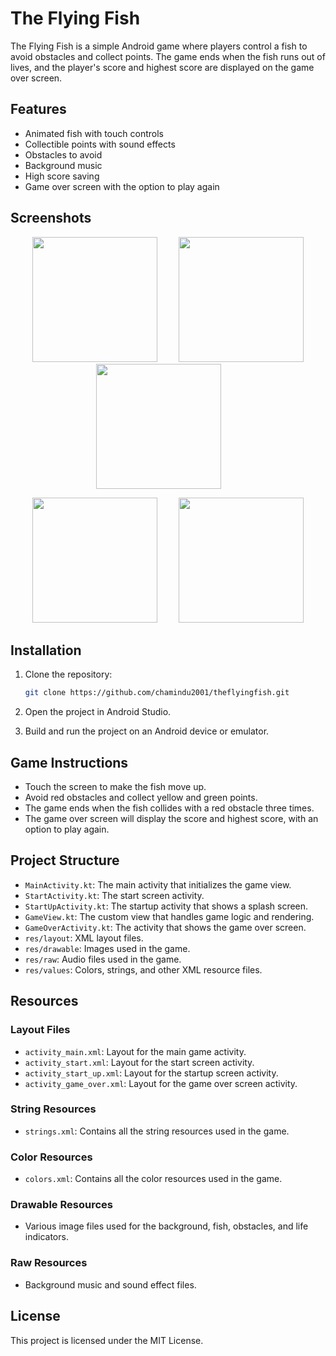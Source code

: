 # The Flying Fish

The Flying Fish is a simple Android game where players control a fish to avoid obstacles and collect points. The game ends when the fish runs out of lives, and the player's score and highest score are displayed on the game over screen.

## Features

- Animated fish with touch controls
- Collectible points with sound effects
- Obstacles to avoid
- Background music
- High score saving
- Game over screen with the option to play again

## Screenshots

<p align="center">
  <img src="https://github.com/chamindu2001/Android-Game-App/assets/127916715/06872a8c-4bc3-49e8-ba0e-b1cb16a9e095" width="200" style="margin: 0 30px;" />
  <img src="https://github.com/chamindu2001/Android-Game-App/assets/127916715/9adc3a6b-fa8a-4dae-9db8-3aa8010d16d4" width="200" style="margin-right: 30px;" />
  <img src="https://github.com/chamindu2001/Android-Game-App/assets/127916715/2cf33ecc-d3cb-406d-912e-682f18c1dd3f" width="200" style="margin-right: 30px;" />
</p>
<p align="center">
  <img src="https://github.com/chamindu2001/Android-Game-App/assets/127916715/5f945bcb-a523-4ae2-9515-b055c1113974" width="200" style="margin-right: 30px;" />
  <img src="https://github.com/chamindu2001/Android-Game-App/assets/127916715/7fa807ac-cc27-4ef9-8a14-c555a53c8365" width="200" />
</p>

## Installation

1. Clone the repository:
    ```bash
    git clone https://github.com/chamindu2001/theflyingfish.git
    ```

2. Open the project in Android Studio.

3. Build and run the project on an Android device or emulator.

## Game Instructions

- Touch the screen to make the fish move up.
- Avoid red obstacles and collect yellow and green points.
- The game ends when the fish collides with a red obstacle three times.
- The game over screen will display the score and highest score, with an option to play again.

## Project Structure

- `MainActivity.kt`: The main activity that initializes the game view.
- `StartActivity.kt`: The start screen activity.
- `StartUpActivity.kt`: The startup activity that shows a splash screen.
- `GameView.kt`: The custom view that handles game logic and rendering.
- `GameOverActivity.kt`: The activity that shows the game over screen.
- `res/layout`: XML layout files.
- `res/drawable`: Images used in the game.
- `res/raw`: Audio files used in the game.
- `res/values`: Colors, strings, and other XML resource files.

## Resources

### Layout Files

- `activity_main.xml`: Layout for the main game activity.
- `activity_start.xml`: Layout for the start screen activity.
- `activity_start_up.xml`: Layout for the startup screen activity.
- `activity_game_over.xml`: Layout for the game over screen activity.

### String Resources

- `strings.xml`: Contains all the string resources used in the game.

### Color Resources

- `colors.xml`: Contains all the color resources used in the game.

### Drawable Resources

- Various image files used for the background, fish, obstacles, and life indicators.

### Raw Resources

- Background music and sound effect files.

## License

This project is licensed under the MIT License.
